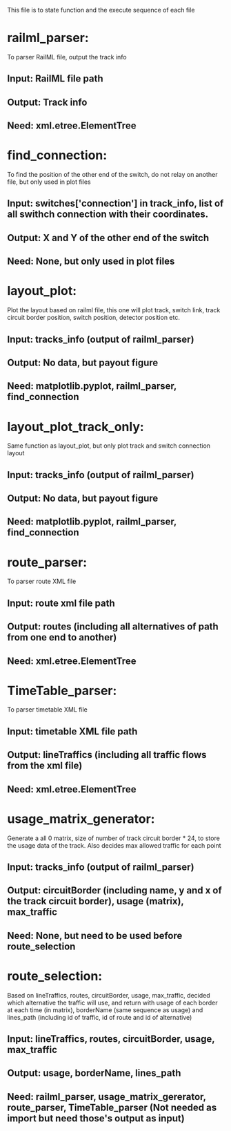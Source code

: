 This file is to state function and the execute sequence of each file
# railml_parser:
To parser RailML file, output the track info
## Input: RailML file path
## Output: Track info
## Need: xml.etree.ElementTree

# find_connection:
To find the position of the other end of the switch, do not relay on another file, but only used in plot files
## Input: switches['connection'] in track_info, list of all swithch connection with their coordinates.
## Output: X and Y of the other end of the switch
## Need: None, but only used in plot files

# layout_plot:
Plot the layout based on railml file, this one will plot track, switch link, track circuit border position, switch position, detector position etc.
## Input: tracks_info (output of railml_parser)
## Output: No data, but payout figure
## Need: matplotlib.pyplot, railml_parser, find_connection

# layout_plot_track_only:
Same function as layout_plot, but only plot track and switch connection layout
## Input: tracks_info (output of railml_parser)
## Output: No data, but payout figure
## Need: matplotlib.pyplot, railml_parser, find_connection

# route_parser:
To parser route XML file
## Input: route xml file path
## Output: routes (including all alternatives of path from one end to another)
## Need: xml.etree.ElementTree

# TimeTable_parser:
To parser timetable XML file
## Input: timetable XML file path
## Output: lineTraffics (including all traffic flows from the xml file)
## Need: xml.etree.ElementTree

# usage_matrix_generator:
Generate a all 0 matrix, size of number of track circuit border * 24, to store the usage data of the track. Also decides max allowed traffic for each point
## Input: tracks_info (output of railml_parser)
## Output: circuitBorder (including name, y and x of the track circuit border), usage (matrix), max_traffic
## Need: None, but need to be used before route_selection

# route_selection:
Based on lineTraffics, routes, circuitBorder, usage, max_traffic, decided which alternative the traffic will use, and return with usage of each border at each time (in matrix), borderName (same sequence as usage) and lines_path (including id of traffic, id of route and id of alternative)
## Input: lineTraffics, routes, circuitBorder, usage, max_traffic
## Output: usage, borderName, lines_path
## Need: railml_parser, usage_matrix_gererator, route_parser, TimeTable_parser (Not needed as import but need those's output as input)